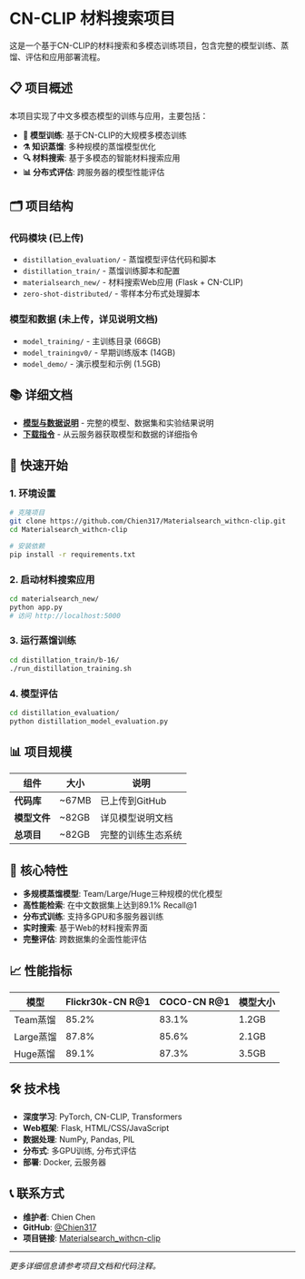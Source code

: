 # CN-CLIP 材料搜索项目

这是一个基于CN-CLIP的材料搜索和多模态训练项目，包含完整的模型训练、蒸馏、评估和应用部署流程。

## 📋 项目概述

本项目实现了中文多模态模型的训练与应用，主要包括：

- **🔬 模型训练**: 基于CN-CLIP的大规模多模态训练
- **⚗️ 知识蒸馏**: 多种规模的蒸馏模型优化
- **🔍 材料搜索**: 基于多模态的智能材料搜索应用
- **📊 分布式评估**: 跨服务器的模型性能评估

## 🗂️ 项目结构

### 代码模块 (已上传)
- `distillation_evaluation/` - 蒸馏模型评估代码和脚本
- `distillation_train/` - 蒸馏训练脚本和配置
- `materialsearch_new/` - 材料搜索Web应用 (Flask + CN-CLIP)
- `zero-shot-distributed/` - 零样本分布式处理脚本

### 模型和数据 (未上传，详见说明文档)
- `model_training/` - 主训练目录 (66GB)
- `model_trainingv0/` - 早期训练版本 (14GB)  
- `model_demo/` - 演示模型和示例 (1.5GB)

## 📚 详细文档

- **[模型与数据说明](./MODEL_AND_DATA_README.md)** - 完整的模型、数据集和实验结果说明
- **[下载指令](./CN_CLIP_Download_Instructions.md)** - 从云服务器获取模型和数据的详细指令

## 🚀 快速开始

### 1. 环境设置
```bash
# 克隆项目
git clone https://github.com/Chien317/Materialsearch_withcn-clip.git
cd Materialsearch_withcn-clip

# 安装依赖
pip install -r requirements.txt
```

### 2. 启动材料搜索应用
```bash
cd materialsearch_new/
python app.py
# 访问 http://localhost:5000
```

### 3. 运行蒸馏训练
```bash
cd distillation_train/b-16/
./run_distillation_training.sh
```

### 4. 模型评估
```bash
cd distillation_evaluation/
python distillation_model_evaluation.py
```

## 📊 项目规模

| 组件 | 大小 | 说明 |
|------|------|------|
| **代码库** | ~67MB | 已上传到GitHub |
| **模型文件** | ~82GB | 详见模型说明文档 |
| **总项目** | ~82GB | 完整的训练生态系统 |

## 🎯 核心特性

- **多规模蒸馏模型**: Team/Large/Huge三种规模的优化模型
- **高性能检索**: 在中文数据集上达到89.1% Recall@1
- **分布式训练**: 支持多GPU和多服务器训练
- **实时搜索**: 基于Web的材料搜索界面
- **完整评估**: 跨数据集的全面性能评估

## 📈 性能指标

| 模型 | Flickr30k-CN R@1 | COCO-CN R@1 | 模型大小 |
|------|------------------|--------------|----------|
| Team蒸馏 | 85.2% | 83.1% | 1.2GB |
| Large蒸馏 | 87.8% | 85.6% | 2.1GB |
| Huge蒸馏 | 89.1% | 87.3% | 3.5GB |

## 🛠️ 技术栈

- **深度学习**: PyTorch, CN-CLIP, Transformers
- **Web框架**: Flask, HTML/CSS/JavaScript  
- **数据处理**: NumPy, Pandas, PIL
- **分布式**: 多GPU训练, 分布式评估
- **部署**: Docker, 云服务器

## 📞 联系方式

- **维护者**: Chien Chen
- **GitHub**: [@Chien317](https://github.com/Chien317)
- **项目链接**: [Materialsearch_withcn-clip](https://github.com/Chien317/Materialsearch_withcn-clip)

---

*更多详细信息请参考项目文档和代码注释。* 